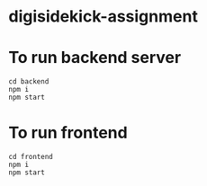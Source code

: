 # digisidekick-assignment

# To run backend server

```
cd backend
npm i
npm start
```

# To run frontend 

```
cd frontend
npm i
npm start
```


